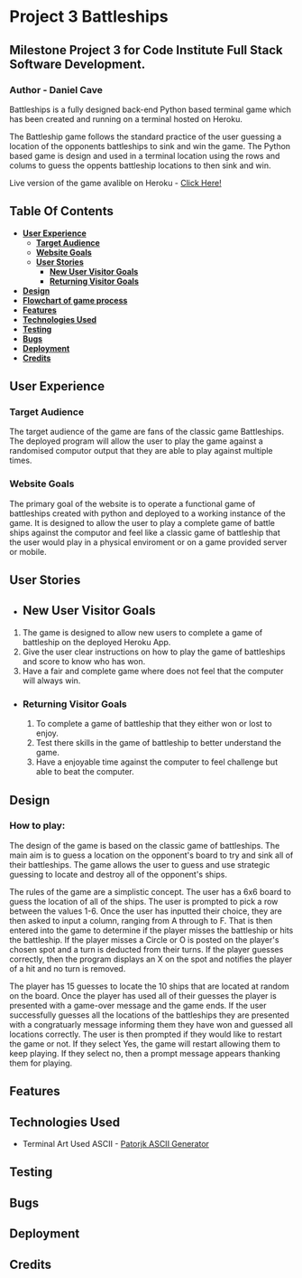 # **Project 3 Battleships**

## **Milestone Project 3 for Code Institute Full Stack Software Development.**
### Author - Daniel Cave

Battleships is a fully designed back-end Python based terminal game which has been created and running on a terminal hosted on Heroku.

The Battleship game follows the standard practice of the user guessing a location of the opponents battleships to sink and win the game. The Python based game is design and used in a terminal location using the rows and colums to guess the oppents battleship locations to then sink and win.

Live version of the game avalible on Heroku - <a href="https://p3-battleship-dc-6afed2473960.herokuapp.com/">Click Here!</a>

## Table Of Contents
* [**User Experience**](#user-experience)
    * [**Target Audience**](#target-audience)
    * [**Website Goals**](#website-goals)
    * [**User Stories**](#user-stories)
        * [**New User Visitor Goals**](#new-user-visitor-goals)
        * [**Returning Visitor Goals**](#returning-visitor-goals)
* [**Design**](#design)
* [**Flowchart of game process**](#flowchart-of-game-process)
* [**Features**](#features)
* [**Technologies Used**](#technologies-used)
* [**Testing**](#testing)
* [**Bugs**](#bugs)
* [**Deployment**](#deployment)
* [**Credits**](#credits)

## **User Experience**
### **Target Audience**
The target audience of the game are fans of the classic game Battleships. The deployed program will allow the user to play the game against a randomised computor output that they are able to play against multiple times.

### **Website Goals**
The primary goal of the website is to operate a functional game of battleships created with python and deployed to a working instance of the game. It is designed to allow the user to play a complete game of battle ships against the computor and feel like a classic game of battleship that the user would play in a physical enviroment or on a game provided server or mobile.

## **User Stories**
- ## New User Visitor Goals
1. The game is designed to allow new users to complete a game of battleship on the deployed Heroku App.
2. Give the user clear instructions on how to play the game of battleships and score to know who has won.
3. Have a fair and complete game where does not feel that the computer will always win.

- ### Returning Visitor Goals
    1. To complete a game of battleship that they either won or lost to enjoy.
    2. Test there skills in the game of battleship to better understand the game.
    3. Have a enjoyable time against the computer to feel challenge but able to beat the computer.

## Design
### How to play:

The design of the game is based on the classic game of battleships. The main aim is to guess a location on the opponent's board to try and sink all of their battleships. The game allows the user to guess and use strategic guessing to locate and destroy all of the opponent's ships.

The rules of the game are a simplistic concept. The user has a 6x6 board to guess the location of all of the ships. The user is prompted to pick a row between the values 1-6. Once the user has inputted their choice, they are then asked to input a column, ranging from A through to F. That is then entered into the game to determine if the player misses the battleship or hits the battleship. If the player misses a Circle or O is posted on the player's chosen spot and a turn is deducted from their turns. If the player guesses correctly, then the program displays an X on the spot and notifies the player of a hit and no turn is removed.

The player has 15 guesses to locate the 10 ships that are located at random on the board. Once the player has used all of their guesses the player is presented with a game-over message and the game ends. If the user successfully guesses all the locations of the battleships they are presented with a congratuarly message informing them they have won and guessed all locations correctly. The user is then prompted if they would like to restart the game or not. If they select Yes, the game will restart allowing them to keep playing. If they select no, then a prompt message appears thanking them for playing.

## Features

## Technologies Used
- Terminal Art Used ASCII - <a href="https://patorjk.com/software/taag/#p=display&f=Slant&t=Battleship">Patorjk ASCII Generator</a>
## Testing

## Bugs

## Deployment

## Credits
